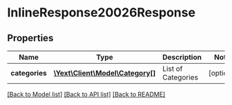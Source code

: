 # InlineResponse20026Response

## Properties
Name | Type | Description | Notes
------------ | ------------- | ------------- | -------------
**categories** | [**\Yext\Client\Model\Category[]**](Category.md) | List of Categories | [optional] 

[[Back to Model list]](../README.md#documentation-for-models) [[Back to API list]](../README.md#documentation-for-api-endpoints) [[Back to README]](../README.md)


